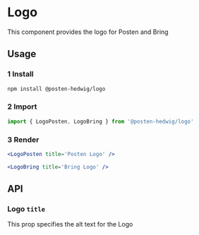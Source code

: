# Logo

This component provides the logo for Posten and Bring

## Usage

### 1 Install

```sh
npm install @posten-hedwig/logo
```

### 2 Import

```js
import { LogoPosten, LogoBring } from '@posten-hedwig/logo'
```

### 3 Render

```jsx
<LogoPosten title='Posten Logo' />
```

```jsx
<LogoBring title='Bring Logo' />
```

## API

### Logo `title`

This prop specifies the alt text for the Logo
